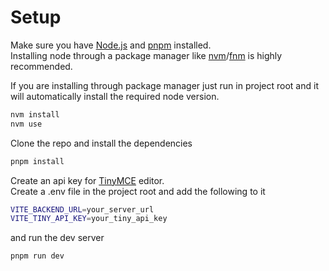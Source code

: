 # Setup
Make sure you have [Node.js](https://nodejs.org/en/) and [pnpm](https://pnpm.io/installation) installed.  
Installing node through a package manager like [nvm](https://github.com/nvm-sh/nvm)/[fnm](https://github.com/Schniz/fnm) is highly recommended.

If you are installing through package manager just run in project root and it will automatically install the required node version.

```bash
nvm install
nvm use
```

Clone the repo and install the dependencies

```bash
pnpm install
```

Create an api key for [TinyMCE](https://www.tiny.cloud/auth/signup/) editor.  
Create a .env file in the project root and add the following to it

```bash
VITE_BACKEND_URL=your_server_url
VITE_TINY_API_KEY=your_tiny_api_key
```

and run the dev server

```bash
pnpm run dev
```
